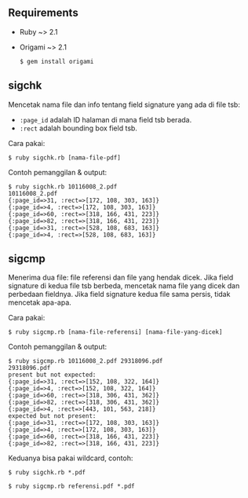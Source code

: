 ## Requirements

- Ruby ~> 2.1
- Origami ~> 2.1

    ```console
    $ gem install origami
    ```

## sigchk

Mencetak nama file dan info tentang field signature yang ada di file tsb:

- `:page_id` adalah ID halaman di mana field tsb berada.
- `:rect` adalah bounding box field tsb.

Cara pakai:

```console
$ ruby sigchk.rb [nama-file-pdf]
```

Contoh pemanggilan & output:

```console
$ ruby sigchk.rb 10116008_2.pdf
10116008_2.pdf
{:page_id=>31, :rect=>[172, 108, 303, 163]}
{:page_id=>4, :rect=>[172, 108, 303, 163]}
{:page_id=>60, :rect=>[318, 166, 431, 223]}
{:page_id=>82, :rect=>[318, 166, 431, 223]}
{:page_id=>31, :rect=>[528, 108, 683, 163]}
{:page_id=>4, :rect=>[528, 108, 683, 163]}
```

## sigcmp

Menerima dua file: file referensi dan file yang hendak dicek. Jika field signature di kedua file tsb berbeda, mencetak nama file yang dicek dan perbedaan fieldnya. Jika field signature kedua file sama persis, tidak mencetak apa-apa.

Cara pakai:

```console
$ ruby sigcmp.rb [nama-file-referensi] [nama-file-yang-dicek]
```

Contoh pemanggilan & output:

```console
$ ruby sigcmp.rb 10116008_2.pdf 29318096.pdf
29318096.pdf
present but not expected:
{:page_id=>31, :rect=>[152, 108, 322, 164]}
{:page_id=>4, :rect=>[152, 108, 322, 164]}
{:page_id=>60, :rect=>[318, 306, 431, 362]}
{:page_id=>82, :rect=>[318, 306, 431, 362]}
{:page_id=>4, :rect=>[443, 101, 563, 218]}
expected but not present:
{:page_id=>31, :rect=>[172, 108, 303, 163]}
{:page_id=>4, :rect=>[172, 108, 303, 163]}
{:page_id=>60, :rect=>[318, 166, 431, 223]}
{:page_id=>82, :rect=>[318, 166, 431, 223]}
```

Keduanya bisa pakai wildcard, contoh:

```console
$ ruby sigchk.rb *.pdf

$ ruby sigcmp.rb referensi.pdf *.pdf
```
